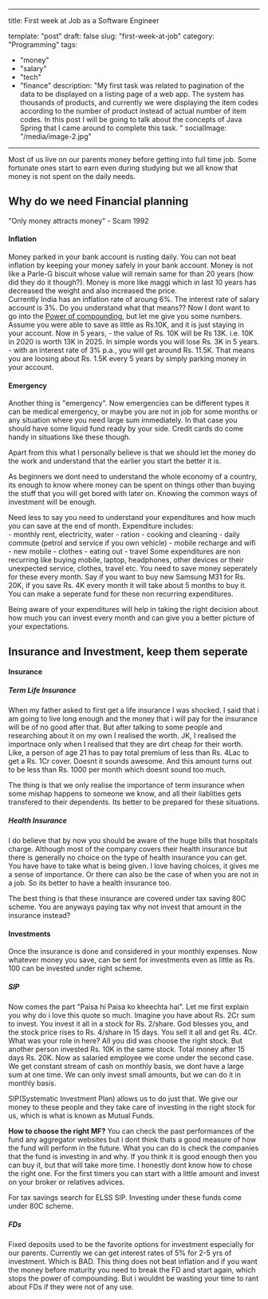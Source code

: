<!-- // TODO: update meta info -->
---
title: First week at Job as a Software Engineer
<!-- date: "2020-08-30T23:46:37.121Z" -->
template: "post"
draft: false
slug: "first-week-at-job"
category: "Programming"
tags:
  - "money"
  - "salary"
  - "tech"
  - "finance"
description: "My first task was related to pagination of the data to be displayed on a listing page of a web app. The system has thousands of products, and currently we were displaying the item codes according to the number of product instead of actual number of item codes. In this post I will be going to talk about the concepts of Java Spring that I came around to complete this task.
"
socialImage: "/media/image-2.jpg"
---

Most of us live on our parents money before getting into full time job. Some fortunate ones start to earn even during studying but we all know that money is not spent on the daily needs.  

## Why do we need Financial planning
"Only money attracts money" - Scam 1992

#### Inflation
Money parked in your bank account is rusting daily. You can not beat inflation by keeping your money safely in your bank account. Money is not like a Parle-G biscuit whose value will remain same for than 20 years (how did they do it though?). Money is more like maggi which in last 10 years has decreased the weight and also increased the price.  
Currently India has an inflation rate of aroung 6%. The interest rate of salary account is 3%. Do you understand what that means?? Now I dont want to go into the [Power of compounding](https://medium.com/swlh/the-power-of-compound-interest-850ab4517506), but let me give you some numbers.  
Assume you were able to save as little as Rs.10K, and it is just staying in your account. Now in 5 years,
    - the value of Rs. 10K will be Rs 13K. i.e. 10K in 2020 is worth 13K in 2025. In simple words you will lose Rs. 3K in 5 years.
    - with an interest rate of 3% p.a., you will get around Rs. 11.5K.
That means you are loosing about Rs. 1.5K every 5 years by simply parking money in your account.  

#### Emergency
Another thing is "emergency". Now emergencies can be different types it can be medical emergency, or maybe you are not in job for some months or any situation where you need large sum immediately. In that case you should have some liquid fund ready by your side. Credit cards do come handy in situations like these though.

Apart from this what I personally believe is that we should let the money do the work and understand that the earlier you start the better it is.

As beginners we dont need to understand the whole economy of a country, its enough to know where money can be spent on things other than buying the stuff that you will get bored with later on. Knowing the common ways of investment will be enough.  

Need less to say you need to understand your expenditures and how much you can save at the end of month. Expenditure includes:  
    - monthly rent, electricity, water
    - ration
    - cooking and cleaning
    - daily commute (petrol and service if you own vehicle)
    - mobile recharge and wifi
    - new mobile 
    - clothes
    - eating out
    - travel
Some expenditures are  non recurring like buying mobile, laptop, headphones, other devices or their unexpected service, clothes, travel etc. You need to save money seperately for these every month. Say if you want to buy new Samsung M31 for Rs. 20K, if you save Rs. 4K every month it will take about 5 months to buy it. You can make a seperate fund for these non recurring expenditures.  

Being aware of your expenditures will help in taking the right decision about how much you can invest every month and can give you a better picture of your expectations.

## Insurance and Investment, keep them seperate  
#### Insurance  
##### Term Life Insurance
When my father asked to first get a life insurance I was shocked. I said that i am going to live long enough and the money that i will pay for the insurance will be of no good after that. But after talking to some people and researching about it on my own I realised the worth. JK, I realised the importnace only when I realised that they are dirt cheap for their worth. Like, a person of age 21 has to pay total premium of less than Rs. 4Lac to get a Rs. 1Cr cover. Doesnt it sounds awesome. And this amount turns out to be less than Rs. 1000 per month which doesnt sound too much.

The thing is that we only realise the importance of term insurance when some mishap happens to someone we know, and all their liablities gets transfered to their dependents. Its better to be prepared for these situations.

##### Health Insurance
I do believe that by now you should be aware of the huge bills that hospitals charge. Although most of the company covers their health insurance but there is generally no choice on the type of health insurance you can get. You have have to take what is being given. I love having choices, it gives me a sense of importance. Or there can also be the case of when you are not in a job. So its better to have a health insurance too.

The best thing is that these insurance are covered under tax saving 80C scheme. You are anyways paying tax why not invest that amount in the insurance instead?

#### Investments  
Once the insurance is done and considered in your monthly expenses. Now whatever money you save, can be sent for investments even as little as Rs. 100 can be invested under right scheme. 

##### SIP
Now comes the part "Paisa hi Paisa ko kheechta hai". 
Let me first explain you why do i love this quote so much. Imagine you have about Rs. 2Cr sum to invest. You invest it all in a stock for Rs. 2/share. God blesses you, and the stock price rises to Rs. 4/share in 15 days. You sell it all and get Rs. 4Cr. What was your role in here? All you did was choose the right stock. 
But another person invested Rs. 10K in the same stock. Total money after 15 days Rs. 20K.
Now as salaried employee we come under the second case. We get constant stream of cash on monthly basis, we dont have a large sum at one time. We can only invest small amounts, but we can do it in monthly basis. 

SIP(Systematic Investment Plan) allows us to do just that. We give our money to these people and they take care of investing in the right stock for us, which is what is known as Mutual Funds. 

**How to choose the right MF?** You can check the past performances of the fund any aggregator websites but i dont think thats a good measure of how the fund will perform in the future. What you can do is check the companies that the fund is investing in and why. If you think it is good enough then you can buy it, but that will take more time. I honestly dont know how to chose the right one. For the first timers you can start with a little amount and invest on your broker or relatives advices. 

For tax savings search for ELSS SIP. Investing under these funds come under 80C scheme.  

##### FDs
Fixed deposits used to be the favorite options for investment especially for our parents. Currently we can get interest rates of 5% for 2-5 yrs of investment. Which is BAD. This thing does not beat inflation and if you want the money before maturity you need to break the FD and start again, which stops the power of compounding. But i wouldnt be wasting your time to rant about FDs if they were not of any use. 